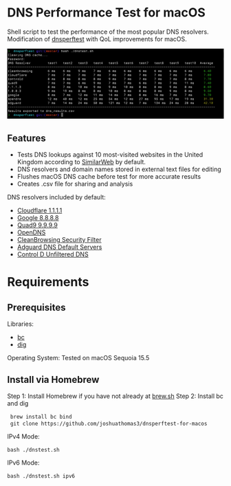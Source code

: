 ﻿# DNS Performance Test for macOS

Shell script to test the performance of the most popular DNS resolvers. Modification of [dnsperftest](https://github.com/cleanbrowsing/dnsperftest) with QoL improvements for macOS.

![enter image description here](https://raw.githubusercontent.com/joshuathomas3/dnsperftest/refs/heads/master/demo.png)

## Features

- Tests DNS lookups against 10 most-visited websites in the United Kingdom according to [SimilarWeb](https://www.similarweb.com/top-websites/united-kingdom/) by default.
- DNS resolvers and domain names stored in external text files for editing
- Flushes macOS DNS cache before test for more accurate results
- Creates .csv file for sharing and analysis

DNS resolvers included by default:

- [Cloudflare 1.1.1.1](https://one.one.one.one/dns/)
- [Google 8.8.8.8](https://developers.google.com/speed/public-dns)
- [Quad9 9.9.9.9](https://www.quad9.net/service/service-addresses-and-features/)
- [OpenDNS](https://www.opendns.com/setupguide/)
- [CleanBrowsing Security Filter](https://cleanbrowsing.org/)
- [Adguard DNS Default Servers](https://adguard-dns.io/en/public-dns.html)
- [Control D Unfiltered DNS](https://controld.com/free-dns)

# Requirements

## Prerequisites

Libraries:

- [bc](https://www.gnu.org/software/bc/)
- [dig](https://www.isc.org/bind/)

Operating System: Tested on macOS Sequoia 15.5

## Install via Homebrew

Step 1: Install Homebrew if you have not already at [brew.sh](brew.sh)
Step 2: Install bc and dig

```
 brew install bc bind
 git clone https://github.com/joshuathomas3/dnsperftest-for-macos
```

IPv4 Mode:

```
bash ./dnstest.sh
```

IPv6 Mode:

```
bash ./dnstest.sh ipv6
```
